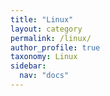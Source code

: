 ```yaml
---
title: "Linux"
layout: category
permalink: /linux/
author_profile: true
taxonomy: Linux
sidebar:
  nav: "docs"
---
```

